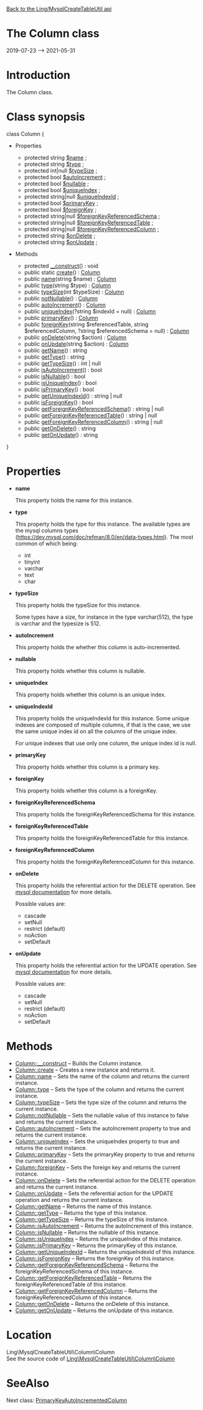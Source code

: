 [Back to the Ling/MysqlCreateTableUtil api](https://github.com/lingtalfi/MysqlCreateTableUtil/blob/master/doc/api/Ling/MysqlCreateTableUtil.md)



The Column class
================
2019-07-23 --> 2021-05-31






Introduction
============

The Column class.



Class synopsis
==============


class <span class="pl-k">Column</span>  {

- Properties
    - protected string [$name](#property-name) ;
    - protected string [$type](#property-type) ;
    - protected int|null [$typeSize](#property-typeSize) ;
    - protected bool [$autoIncrement](#property-autoIncrement) ;
    - protected bool [$nullable](#property-nullable) ;
    - protected bool [$uniqueIndex](#property-uniqueIndex) ;
    - protected string|null [$uniqueIndexId](#property-uniqueIndexId) ;
    - protected bool [$primaryKey](#property-primaryKey) ;
    - protected bool [$foreignKey](#property-foreignKey) ;
    - protected string|null [$foreignKeyReferencedSchema](#property-foreignKeyReferencedSchema) ;
    - protected string|null [$foreignKeyReferencedTable](#property-foreignKeyReferencedTable) ;
    - protected string|null [$foreignKeyReferencedColumn](#property-foreignKeyReferencedColumn) ;
    - protected string [$onDelete](#property-onDelete) ;
    - protected string [$onUpdate](#property-onUpdate) ;

- Methods
    - protected [__construct](https://github.com/lingtalfi/MysqlCreateTableUtil/blob/master/doc/api/Ling/MysqlCreateTableUtil/Column/Column/__construct.md)() : void
    - public static [create](https://github.com/lingtalfi/MysqlCreateTableUtil/blob/master/doc/api/Ling/MysqlCreateTableUtil/Column/Column/create.md)() : [Column](https://github.com/lingtalfi/MysqlCreateTableUtil/blob/master/doc/api/Ling/MysqlCreateTableUtil/Column/Column.md)
    - public [name](https://github.com/lingtalfi/MysqlCreateTableUtil/blob/master/doc/api/Ling/MysqlCreateTableUtil/Column/Column/name.md)(string $name) : [Column](https://github.com/lingtalfi/MysqlCreateTableUtil/blob/master/doc/api/Ling/MysqlCreateTableUtil/Column/Column.md)
    - public [type](https://github.com/lingtalfi/MysqlCreateTableUtil/blob/master/doc/api/Ling/MysqlCreateTableUtil/Column/Column/type.md)(string $type) : [Column](https://github.com/lingtalfi/MysqlCreateTableUtil/blob/master/doc/api/Ling/MysqlCreateTableUtil/Column/Column.md)
    - public [typeSize](https://github.com/lingtalfi/MysqlCreateTableUtil/blob/master/doc/api/Ling/MysqlCreateTableUtil/Column/Column/typeSize.md)(int $typeSize) : [Column](https://github.com/lingtalfi/MysqlCreateTableUtil/blob/master/doc/api/Ling/MysqlCreateTableUtil/Column/Column.md)
    - public [notNullable](https://github.com/lingtalfi/MysqlCreateTableUtil/blob/master/doc/api/Ling/MysqlCreateTableUtil/Column/Column/notNullable.md)() : [Column](https://github.com/lingtalfi/MysqlCreateTableUtil/blob/master/doc/api/Ling/MysqlCreateTableUtil/Column/Column.md)
    - public [autoIncrement](https://github.com/lingtalfi/MysqlCreateTableUtil/blob/master/doc/api/Ling/MysqlCreateTableUtil/Column/Column/autoIncrement.md)() : [Column](https://github.com/lingtalfi/MysqlCreateTableUtil/blob/master/doc/api/Ling/MysqlCreateTableUtil/Column/Column.md)
    - public [uniqueIndex](https://github.com/lingtalfi/MysqlCreateTableUtil/blob/master/doc/api/Ling/MysqlCreateTableUtil/Column/Column/uniqueIndex.md)(?string $indexId = null) : [Column](https://github.com/lingtalfi/MysqlCreateTableUtil/blob/master/doc/api/Ling/MysqlCreateTableUtil/Column/Column.md)
    - public [primaryKey](https://github.com/lingtalfi/MysqlCreateTableUtil/blob/master/doc/api/Ling/MysqlCreateTableUtil/Column/Column/primaryKey.md)() : [Column](https://github.com/lingtalfi/MysqlCreateTableUtil/blob/master/doc/api/Ling/MysqlCreateTableUtil/Column/Column.md)
    - public [foreignKey](https://github.com/lingtalfi/MysqlCreateTableUtil/blob/master/doc/api/Ling/MysqlCreateTableUtil/Column/Column/foreignKey.md)(string $referencedTable, string $referencedColumn, ?string $referencedSchema = null) : [Column](https://github.com/lingtalfi/MysqlCreateTableUtil/blob/master/doc/api/Ling/MysqlCreateTableUtil/Column/Column.md)
    - public [onDelete](https://github.com/lingtalfi/MysqlCreateTableUtil/blob/master/doc/api/Ling/MysqlCreateTableUtil/Column/Column/onDelete.md)(string $action) : [Column](https://github.com/lingtalfi/MysqlCreateTableUtil/blob/master/doc/api/Ling/MysqlCreateTableUtil/Column/Column.md)
    - public [onUpdate](https://github.com/lingtalfi/MysqlCreateTableUtil/blob/master/doc/api/Ling/MysqlCreateTableUtil/Column/Column/onUpdate.md)(string $action) : [Column](https://github.com/lingtalfi/MysqlCreateTableUtil/blob/master/doc/api/Ling/MysqlCreateTableUtil/Column/Column.md)
    - public [getName](https://github.com/lingtalfi/MysqlCreateTableUtil/blob/master/doc/api/Ling/MysqlCreateTableUtil/Column/Column/getName.md)() : string
    - public [getType](https://github.com/lingtalfi/MysqlCreateTableUtil/blob/master/doc/api/Ling/MysqlCreateTableUtil/Column/Column/getType.md)() : string
    - public [getTypeSize](https://github.com/lingtalfi/MysqlCreateTableUtil/blob/master/doc/api/Ling/MysqlCreateTableUtil/Column/Column/getTypeSize.md)() : int | null
    - public [isAutoIncrement](https://github.com/lingtalfi/MysqlCreateTableUtil/blob/master/doc/api/Ling/MysqlCreateTableUtil/Column/Column/isAutoIncrement.md)() : bool
    - public [isNullable](https://github.com/lingtalfi/MysqlCreateTableUtil/blob/master/doc/api/Ling/MysqlCreateTableUtil/Column/Column/isNullable.md)() : bool
    - public [isUniqueIndex](https://github.com/lingtalfi/MysqlCreateTableUtil/blob/master/doc/api/Ling/MysqlCreateTableUtil/Column/Column/isUniqueIndex.md)() : bool
    - public [isPrimaryKey](https://github.com/lingtalfi/MysqlCreateTableUtil/blob/master/doc/api/Ling/MysqlCreateTableUtil/Column/Column/isPrimaryKey.md)() : bool
    - public [getUniqueIndexId](https://github.com/lingtalfi/MysqlCreateTableUtil/blob/master/doc/api/Ling/MysqlCreateTableUtil/Column/Column/getUniqueIndexId.md)() : string | null
    - public [isForeignKey](https://github.com/lingtalfi/MysqlCreateTableUtil/blob/master/doc/api/Ling/MysqlCreateTableUtil/Column/Column/isForeignKey.md)() : bool
    - public [getForeignKeyReferencedSchema](https://github.com/lingtalfi/MysqlCreateTableUtil/blob/master/doc/api/Ling/MysqlCreateTableUtil/Column/Column/getForeignKeyReferencedSchema.md)() : string | null
    - public [getForeignKeyReferencedTable](https://github.com/lingtalfi/MysqlCreateTableUtil/blob/master/doc/api/Ling/MysqlCreateTableUtil/Column/Column/getForeignKeyReferencedTable.md)() : string | null
    - public [getForeignKeyReferencedColumn](https://github.com/lingtalfi/MysqlCreateTableUtil/blob/master/doc/api/Ling/MysqlCreateTableUtil/Column/Column/getForeignKeyReferencedColumn.md)() : string | null
    - public [getOnDelete](https://github.com/lingtalfi/MysqlCreateTableUtil/blob/master/doc/api/Ling/MysqlCreateTableUtil/Column/Column/getOnDelete.md)() : string
    - public [getOnUpdate](https://github.com/lingtalfi/MysqlCreateTableUtil/blob/master/doc/api/Ling/MysqlCreateTableUtil/Column/Column/getOnUpdate.md)() : string

}




Properties
=============

- <span id="property-name"><b>name</b></span>

    This property holds the name for this instance.
    
    

- <span id="property-type"><b>type</b></span>

    This property holds the type for this instance.
    The available types are the mysql columns types (https://dev.mysql.com/doc/refman/8.0/en/data-types.html).
    The most common of which being:
    
    - int
    - tinyint
    - varchar
    - text
    - char
    
    

- <span id="property-typeSize"><b>typeSize</b></span>

    This property holds the typeSize for this instance.
    
    Some types have a size, for instance in the type varchar(512),
    the type is varchar and the typesize is 512.
    
    

- <span id="property-autoIncrement"><b>autoIncrement</b></span>

    This property holds the whether this column is auto-incremented.
    
    

- <span id="property-nullable"><b>nullable</b></span>

    This property holds whether this column is nullable.
    
    

- <span id="property-uniqueIndex"><b>uniqueIndex</b></span>

    This property holds whether this column is an unique index.
    
    

- <span id="property-uniqueIndexId"><b>uniqueIndexId</b></span>

    This property holds the uniqueIndexId for this instance.
    Some unique indexes are composed of multiple columns,
    if that is the case, we use the same unique index id on all the columns
    of the unique index.
    
    For unique indexes that use only one column, the unique index id is null.
    
    

- <span id="property-primaryKey"><b>primaryKey</b></span>

    This property holds whether this column is a primary key.
    
    

- <span id="property-foreignKey"><b>foreignKey</b></span>

    This property holds whether this column is a foreignKey.
    
    

- <span id="property-foreignKeyReferencedSchema"><b>foreignKeyReferencedSchema</b></span>

    This property holds the foreignKeyReferencedSchema for this instance.
    
    

- <span id="property-foreignKeyReferencedTable"><b>foreignKeyReferencedTable</b></span>

    This property holds the foreignKeyReferencedTable for this instance.
    
    

- <span id="property-foreignKeyReferencedColumn"><b>foreignKeyReferencedColumn</b></span>

    This property holds the foreignKeyReferencedColumn for this instance.
    
    

- <span id="property-onDelete"><b>onDelete</b></span>

    This property holds the referential action for the DELETE operation.
    See [mysql documentation](https://dev.mysql.com/doc/refman/8.0/en/create-table-foreign-keys.html) for more details.
    
    Possible values are:
    - cascade
    - setNull
    - restrict (default)
    - noAction
    - setDefault
    
    

- <span id="property-onUpdate"><b>onUpdate</b></span>

    This property holds the referential action for the UPDATE operation.
    See [mysql documentation](https://dev.mysql.com/doc/refman/8.0/en/create-table-foreign-keys.html) for more details.
    
    Possible values are:
    - cascade
    - setNull
    - restrict (default)
    - noAction
    - setDefault
    
    



Methods
==============

- [Column::__construct](https://github.com/lingtalfi/MysqlCreateTableUtil/blob/master/doc/api/Ling/MysqlCreateTableUtil/Column/Column/__construct.md) &ndash; Builds the Column instance.
- [Column::create](https://github.com/lingtalfi/MysqlCreateTableUtil/blob/master/doc/api/Ling/MysqlCreateTableUtil/Column/Column/create.md) &ndash; Creates a new instance and returns it.
- [Column::name](https://github.com/lingtalfi/MysqlCreateTableUtil/blob/master/doc/api/Ling/MysqlCreateTableUtil/Column/Column/name.md) &ndash; Sets the name of the column and returns the current instance.
- [Column::type](https://github.com/lingtalfi/MysqlCreateTableUtil/blob/master/doc/api/Ling/MysqlCreateTableUtil/Column/Column/type.md) &ndash; Sets the type of the column and returns the current instance.
- [Column::typeSize](https://github.com/lingtalfi/MysqlCreateTableUtil/blob/master/doc/api/Ling/MysqlCreateTableUtil/Column/Column/typeSize.md) &ndash; Sets the type size of the column and returns the current instance.
- [Column::notNullable](https://github.com/lingtalfi/MysqlCreateTableUtil/blob/master/doc/api/Ling/MysqlCreateTableUtil/Column/Column/notNullable.md) &ndash; Sets the nullable value of this instance to false and returns the current instance.
- [Column::autoIncrement](https://github.com/lingtalfi/MysqlCreateTableUtil/blob/master/doc/api/Ling/MysqlCreateTableUtil/Column/Column/autoIncrement.md) &ndash; Sets the autoIncrement property to true and returns the current instance.
- [Column::uniqueIndex](https://github.com/lingtalfi/MysqlCreateTableUtil/blob/master/doc/api/Ling/MysqlCreateTableUtil/Column/Column/uniqueIndex.md) &ndash; Sets the uniqueIndex property to true and returns the current instance.
- [Column::primaryKey](https://github.com/lingtalfi/MysqlCreateTableUtil/blob/master/doc/api/Ling/MysqlCreateTableUtil/Column/Column/primaryKey.md) &ndash; Sets the primaryKey property to true and returns the current instance.
- [Column::foreignKey](https://github.com/lingtalfi/MysqlCreateTableUtil/blob/master/doc/api/Ling/MysqlCreateTableUtil/Column/Column/foreignKey.md) &ndash; Sets the foreign key and returns the current instance.
- [Column::onDelete](https://github.com/lingtalfi/MysqlCreateTableUtil/blob/master/doc/api/Ling/MysqlCreateTableUtil/Column/Column/onDelete.md) &ndash; Sets the referential action for the DELETE operation and returns the current instance.
- [Column::onUpdate](https://github.com/lingtalfi/MysqlCreateTableUtil/blob/master/doc/api/Ling/MysqlCreateTableUtil/Column/Column/onUpdate.md) &ndash; Sets the referential action for the UPDATE operation and returns the current instance.
- [Column::getName](https://github.com/lingtalfi/MysqlCreateTableUtil/blob/master/doc/api/Ling/MysqlCreateTableUtil/Column/Column/getName.md) &ndash; Returns the name of this instance.
- [Column::getType](https://github.com/lingtalfi/MysqlCreateTableUtil/blob/master/doc/api/Ling/MysqlCreateTableUtil/Column/Column/getType.md) &ndash; Returns the type of this instance.
- [Column::getTypeSize](https://github.com/lingtalfi/MysqlCreateTableUtil/blob/master/doc/api/Ling/MysqlCreateTableUtil/Column/Column/getTypeSize.md) &ndash; Returns the typeSize of this instance.
- [Column::isAutoIncrement](https://github.com/lingtalfi/MysqlCreateTableUtil/blob/master/doc/api/Ling/MysqlCreateTableUtil/Column/Column/isAutoIncrement.md) &ndash; Returns the autoIncrement of this instance.
- [Column::isNullable](https://github.com/lingtalfi/MysqlCreateTableUtil/blob/master/doc/api/Ling/MysqlCreateTableUtil/Column/Column/isNullable.md) &ndash; Returns the nullable of this instance.
- [Column::isUniqueIndex](https://github.com/lingtalfi/MysqlCreateTableUtil/blob/master/doc/api/Ling/MysqlCreateTableUtil/Column/Column/isUniqueIndex.md) &ndash; Returns the uniqueIndex of this instance.
- [Column::isPrimaryKey](https://github.com/lingtalfi/MysqlCreateTableUtil/blob/master/doc/api/Ling/MysqlCreateTableUtil/Column/Column/isPrimaryKey.md) &ndash; Returns the primaryKey of this instance.
- [Column::getUniqueIndexId](https://github.com/lingtalfi/MysqlCreateTableUtil/blob/master/doc/api/Ling/MysqlCreateTableUtil/Column/Column/getUniqueIndexId.md) &ndash; Returns the uniqueIndexId of this instance.
- [Column::isForeignKey](https://github.com/lingtalfi/MysqlCreateTableUtil/blob/master/doc/api/Ling/MysqlCreateTableUtil/Column/Column/isForeignKey.md) &ndash; Returns the foreignKey of this instance.
- [Column::getForeignKeyReferencedSchema](https://github.com/lingtalfi/MysqlCreateTableUtil/blob/master/doc/api/Ling/MysqlCreateTableUtil/Column/Column/getForeignKeyReferencedSchema.md) &ndash; Returns the foreignKeyReferencedSchema of this instance.
- [Column::getForeignKeyReferencedTable](https://github.com/lingtalfi/MysqlCreateTableUtil/blob/master/doc/api/Ling/MysqlCreateTableUtil/Column/Column/getForeignKeyReferencedTable.md) &ndash; Returns the foreignKeyReferencedTable of this instance.
- [Column::getForeignKeyReferencedColumn](https://github.com/lingtalfi/MysqlCreateTableUtil/blob/master/doc/api/Ling/MysqlCreateTableUtil/Column/Column/getForeignKeyReferencedColumn.md) &ndash; Returns the foreignKeyReferencedColumn of this instance.
- [Column::getOnDelete](https://github.com/lingtalfi/MysqlCreateTableUtil/blob/master/doc/api/Ling/MysqlCreateTableUtil/Column/Column/getOnDelete.md) &ndash; Returns the onDelete of this instance.
- [Column::getOnUpdate](https://github.com/lingtalfi/MysqlCreateTableUtil/blob/master/doc/api/Ling/MysqlCreateTableUtil/Column/Column/getOnUpdate.md) &ndash; Returns the onUpdate of this instance.





Location
=============
Ling\MysqlCreateTableUtil\Column\Column<br>
See the source code of [Ling\MysqlCreateTableUtil\Column\Column](https://github.com/lingtalfi/MysqlCreateTableUtil/blob/master/Column/Column.php)



SeeAlso
==============
Next class: [PrimaryKeyAutoIncrementedColumn](https://github.com/lingtalfi/MysqlCreateTableUtil/blob/master/doc/api/Ling/MysqlCreateTableUtil/Column/PrimaryKeyAutoIncrementedColumn.md)<br>
